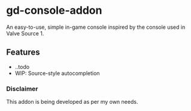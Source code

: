 # gd-console-addon
An easy-to-use, simple in-game console inspired by the console used in Valve Source 1.

## Features
- ..todo
- WIP: Source-style autocompletion

### Disclaimer
This addon is being developed as per my own needs.

